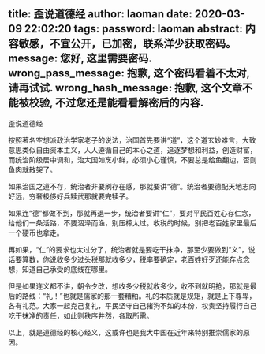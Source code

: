 title: 歪说道德经
author: laoman
date: 2020-03-09 22:02:20
tags:
password: laoman
abstract: 内容敏感，不宜公开，已加密，联系洋少获取密码。
message: 您好, 这里需要密码.
wrong_pass_message: 抱歉, 这个密码看着不太对, 请再试试.
wrong_hash_message: 抱歉, 这个文章不能被校验, 不过您还是能看看解密后的内容.
---
歪说道德经

按照著名空想派政治学家老子的说法，治国首先要讲“道”，这个道玄妙难言，大致意思类似自由资本主义，人人遵循自己的本心之道，追逐梦想和利益，创造财富，而统治阶级居中调和，治大国如烹小鲜，必须小心谨慎，不要总是给鱼翻边，否则鱼肉就散架了。

如果治国之道不存，统治者非要刷存在感，那就要讲“德”。统治者要德配天地志向好远，穷奢极侈好兵黩武那就要完犊子。

如果连“德”都做不到，那就再退一步，统治者要讲“仁”，要对平民百姓心存仁念，给他们一条活路，不要涸泽而渔，别压榨太过。收税的时候，别把老百姓家里最后一个硬币也拿走。

再如果，“仁”的要求也太过分了，统治者就是要吃干抹净，那至少要做到“义”，说话要算数，你说收多少过头税那就收多少，税率要确定，老百姓好歹还能存点念想，知道自己承受的底线在哪里。

但是如果连义都不讲，朝令夕改，想收多少税就收多少，收不到就明抢，那就是最后的路线：“礼！”也就是儒家的那一套糟粕。礼的本质就是规矩，就是上下尊卑，各有礼范。大家一起克己复礼，平民坚守自己猪狗不如的本份，权贵坚持履行自己吃干抹净的责任，如此则秩序井然，各取所需。

以上，就是道德经的核心经义，这或许也是我大中国在近年来特别推崇儒家的原因。
